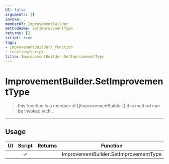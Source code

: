 ```yaml
---
UI: false
arguments: []
invoke: .
memberOf: ImprovementBuilder
methodname: SetImprovementType
returns: []
script: true
tags:
- ImprovementBuilder/_function
- function/script
title: ImprovementBuilder.SetImprovementType
---
```

# ImprovementBuilder.SetImprovementType
> this function is a member of [[ImprovementBuilder]]
> this method can be invoked with `.`
-----
## Usage
|  UI | Script | Returns | Function | Arguments |
|:---:|:------:|-------:|:--------:|:---------|
| |✓||ImprovementBuilder.SetImprovementType||
